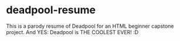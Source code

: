 # deadpool-resume
This is a parody resume of Deadpool for an HTML beginner capstone project. And YES: Deadpool is THE COOLEST EVER! :D
